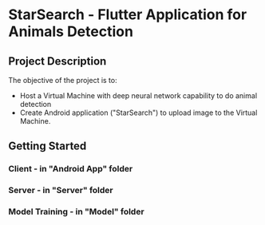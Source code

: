 # StarSearch - Flutter Application for Animals Detection

## Project Description
The objective of the project is to:
- Host a Virtual Machine with deep neural network capability to do animal detection
- Create Android application ("StarSearch") to upload image to the Virtual Machine.

## Getting Started
### Client - in "Android App" folder


### Server - in "Server" folder


### Model Training - in "Model" folder



